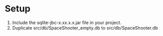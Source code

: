 # Setup

1. Include the sqlite-jbc-x.xx.x.x.jar file in your project.
2. Duplicate src/db/SpaceShooter_empty.db to src/db/SpaceShooter.db